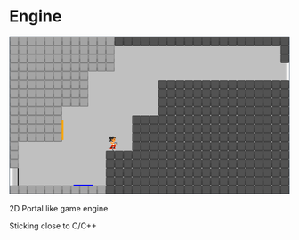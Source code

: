 # Engine

![](https://github.com/Synless/Engine/blob/master/Synless%20Engine/Synless%20Engine/portal.png)


2D Portal like game engine

Sticking close to C/C++
